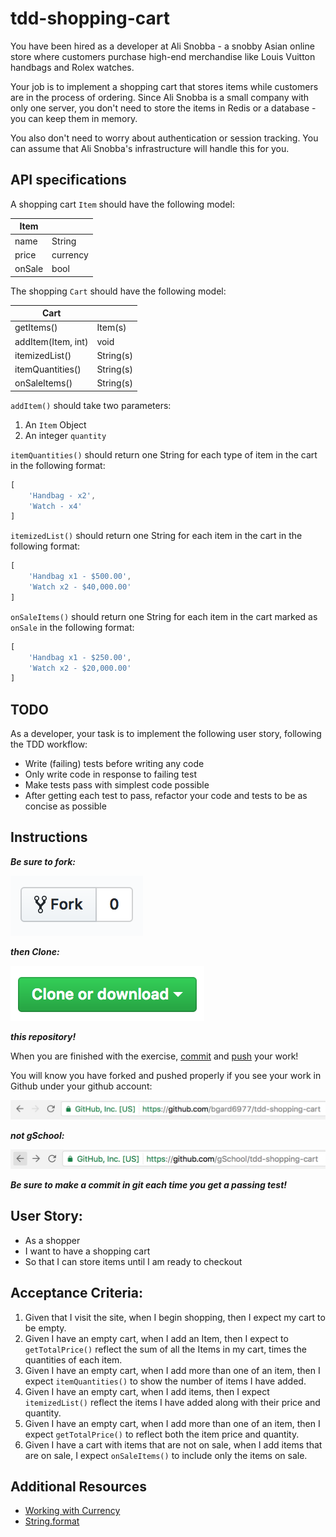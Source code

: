 # tdd-shopping-cart

You have been hired as a developer at Ali Snobba - a snobby Asian online store where customers purchase high-end merchandise like Louis Vuitton handbags and Rolex watches.

Your job is to implement a shopping cart that stores items while customers are in the process of ordering. Since Ali Snobba is a small company with only one server, you don't need to store the items in Redis or a database - you can keep them in memory.

You also don't need to worry about authentication or session tracking. You can assume that Ali Snobba's infrastructure will handle this for you.

## API specifications

A shopping cart `Item` should have the following model:

| Item   |            |
|--------|------------|
| name   | String     |
| price  | currency   |
| onSale | bool       |

The shopping `Cart` should have the following model:

| Cart               |           |
|--------------------|-----------|
| getItems()         | Item(s)   |
| addItem(Item, int) | void      |
| itemizedList()     | String(s) |
| itemQuantities()   | String(s) |
| onSaleItems()      | String(s) |

`addItem()` should take two parameters:

1. An `Item` Object
1. An integer `quantity`

`itemQuantities()` should return one String for each type of item in the cart in the following format:

```JavaScript
[
    'Handbag - x2', 
    'Watch - x4'
]
``` 

`itemizedList()` should return one String for each item in the cart in the following format:

```JavaScript
[
    'Handbag x1 - $500.00', 
    'Watch x2 - $40,000.00'
]
``` 

`onSaleItems()` should return one String for each item in the cart marked as `onSale` in the following format:

```JavaScript
[
    'Handbag x1 - $250.00', 
    'Watch x2 - $20,000.00'
]
```

## TODO

As a developer, your task is to implement the following user story, following the TDD workflow:

- Write (failing) tests before writing any code
- Only write code in response to failing test
- Make tests pass with simplest code possible
- After getting each test to pass, refactor your code and tests to be as concise as possible

## Instructions

***Be sure to fork:***

![Fork](./img/Fork.png)

***then Clone:***

![Clone](./img/Clone.png)

***this repository!***

When you are finished with the exercise, [commit](https://www.atlassian.com/git/tutorials/saving-changes) and [push](https://www.atlassian.com/git/tutorials/syncing#git-push) your work!

You will know you have forked and pushed properly if you see your work in Github under your github account:

![you](./img/personal.png)

***not gSchool:***

![gSchool](./img/gSchool.png)

***Be sure to make a commit in git each time you get a passing test!***

## User Story:

- As a shopper
- I want to have a shopping cart
- So that I can store items until I am ready to checkout

## Acceptance Criteria:

1. Given that I visit the site, when I begin shopping, then I expect my cart to be empty.
1. Given I have an empty cart, when I add an Item, then I expect to `getTotalPrice()` reflect the sum of all the Items in my cart, times the quantities of each item.
1. Given I have an empty cart, when I add more than one of an item, then I expect `itemQuantities()` to show the number of items I have added.
1. Given I have an empty cart, when I add items, then I expect `itemizedList()` reflect the items I have added along with their price and quantity.
1. Given I have an empty cart, when I add more than one of an item, then I expect `getTotalPrice()` to reflect both the item price and quantity.
1. Given I have a cart with items that are not on sale, when I add items that are on sale, I expect `onSaleItems()` to include only the items on sale.

## Additional Resources
- [Working with Currency](http://vanillajava.blogspot.de/2011/08/double-your-money-again.html)
- [String.format](https://dzone.com/articles/java-string-format-examples)
 